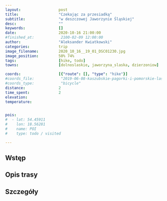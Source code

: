 ```yaml
---
layout:                 post
title:                  "Czekając za przesiadką"
subtitle:               "w deszczowej Jaworzynie Śląskiej"
desc:                   ""
keywords:               []
date:                   2020-10-16 21:00:00
#finished_at:            2100-02-09 12:00:00
author:                 "Aleksander Kwiatkowski"
categories:             trip
image_filename:         2020_10_16__19_01_DSC01230.jpg
image_position:         50% 74%
tags:                   [hike, todo]
towns:                  [dolnoslaskie, jaworzyna_slaska, dzierzoniow]

coords:                 [{"route": [], "type": "hike"}]
#coords_file:            "2019-06-08-kaszubskie-pagorki-i-pomorskie-lasy.json"
#coords_type:            "bicycle"
distance:               2
time_spent:             2
elevation:              
temperature:            


pois:
#  - lat: 54.45911
#    lon: 18.56281
#    name: POI
#    type: todo / visited

---
```



## Wstęp

## Opis trasy

## Szczegóły
